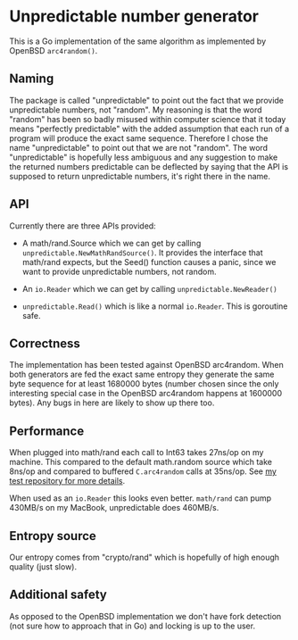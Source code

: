 # Unpredictable number generator #

This is a Go implementation of the same algorithm as implemented by
OpenBSD `arc4random()`.

## Naming ##

The package is called "unpredictable" to point out the fact that we
provide unpredictable numbers, not "random". My reasoning is that the
word "random" has been so badly misused within computer science that
it today means "perfectly predictable" with the added assumption that
each run of a program will produce the exact same sequence. Therefore
I chose the name "unpredictable" to point out that we are not
"random". The word "unpredictable" is hopefully less ambiguous and any
suggestion to make the returned numbers predictable can be deflected
by saying that the API is supposed to return unpredictable numbers,
it's right there in the name.

## API ##

Currently there are three APIs provided:

 * A math/rand.Source which we can get by calling
   `unpredictable.NewMathRandSource()`. It provides the interface that
   math/rand expects, but the Seed() function causes a panic, since we
   want to provide unpredictable numbers, not random.

 * An `io.Reader` which we can get by calling `unpredictable.NewReader()`

 * `unpredictable.Read()` which is like a normal `io.Reader`. This is
   goroutine safe.

## Correctness ##

The implementation has been tested against OpenBSD arc4random. When
both generators are fed the exact same entropy they generate the same
byte sequence for at least 1680000 bytes (number chosen since the only
interesting special case in the OpenBSD arc4random happens at 1600000
bytes). Any bugs in here are likely to show up there too.

## Performance ##

When plugged into math/rand each call to Int63 takes 27ns/op on my
machine. This compared to the default math.random source which take
8ns/op and compared to buffered `C.arc4random` calls at 35ns/op. See
[my test repository for more details](https://github.com/art4711/randbench).

When used as an `io.Reader` this looks even better. `math/rand` can
pump 430MB/s on my MacBook, unpredictable does 460MB/s.

## Entropy source ##

Our entropy comes from "crypto/rand" which is hopefully of high enough
quality (just slow).

## Additional safety ##

As opposed to the OpenBSD implementation we don't have fork detection
(not sure how to approach that in Go) and locking is up to the
user.